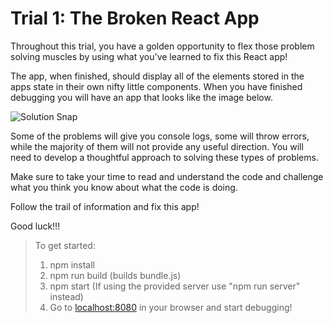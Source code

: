 # Trial 1: The Broken React App

Throughout this trial, you have a golden opportunity to flex those problem solving muscles by using what you've learned to fix this React app!

The app, when finished, should display all of the elements stored in the apps state in their own nifty little components. When you have finished debugging you will have an app that looks like the image below.

![Solution Snap](assets/solutionSnap.png)

Some of the problems will give you console logs, some will throw errors, while the majority of them will not provide any useful direction. You will need to develop a thoughtful approach to solving these types of problems.

Make sure to take your time to read and understand the code and challenge what you think you know about what the code is doing.

Follow the trail of information and fix this app!

Good luck!!!

> To get started:
>
> 1.  npm install
> 2.  npm run build (builds bundle.js)
> 3.  npm start (If using the provided server use "npm run server" instead)
> 4.  Go to [localhost:8080](localhost:8080) in your browser and start debugging!
